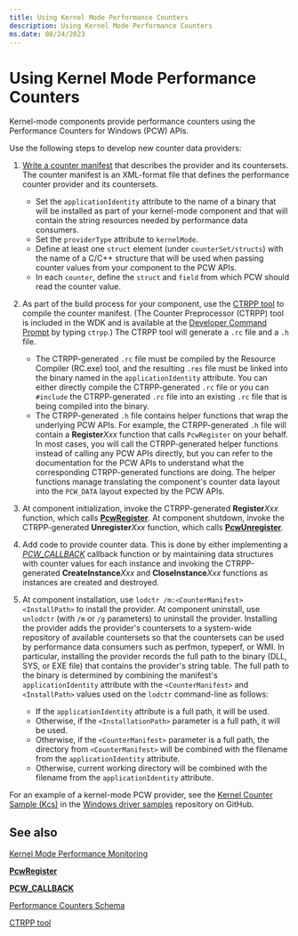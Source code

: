 ```yaml
---
title: Using Kernel Mode Performance Counters
description: Using Kernel Mode Performance Counters
ms.date: 08/24/2023
---
```


# Using Kernel Mode Performance Counters

Kernel-mode components provide performance counters using the Performance Counters for Windows (PCW) APIs.

Use the following steps to develop new counter data providers:

1. [Write a counter manifest](/windows/win32/perfctrs/performance-counters-schema) that describes the provider and its countersets. The counter manifest is an XML-format file that defines the performance counter provider and its countersets.
   - Set the `applicationIdentity` attribute to the name of a binary that will be installed as part of your kernel-mode component and that will contain the string resources needed by performance data consumers.
   - Set the `providerType` attribute to `kernelMode`.
   - Define at least one `struct` element (under `counterSet/structs`) with the name of a C/C++ structure that will be used when passing counter values from your component to the PCW APIs.
   - In each `counter`, define the `struct` and `field` from which PCW should read the counter value.

2. As part of the build process for your component, use the [CTRPP tool](/windows/win32/perfctrs/ctrpp) to compile the counter manifest. (The Counter Preprocessor (CTRPP) tool is included in the WDK and is available at the [Developer Command Prompt](/dotnet/framework/tools/developer-command-prompt-for-vs) by typing `ctrpp`.) The CTRPP tool will generate a `.rc` file and a `.h` file.
   - The CTRPP-generated `.rc` file must be compiled by the Resource Compiler (RC.exe) tool, and the resulting `.res` file must be linked into the binary named in the `applicationIdentity` attribute. You can either directly compile the CTRPP-generated `.rc` file or you can `#include` the CTRPP-generated `.rc` file into an existing `.rc` file that is being compiled into the binary.
   - The CTRPP-generated `.h` file contains helper functions that wrap the underlying PCW APIs. For example, the CTRPP-generated `.h` file will contain a **Register***Xxx* function that calls `PcwRegister` on your behalf. In most cases, you will call the CTRPP-generated helper functions instead of calling any PCW APIs directly, but you can refer to the documentation for the PCW APIs to understand what the corresponding CTRPP-generated functions are doing. The helper functions manage translating the component's counter data layout into the `PCW_DATA` layout expected by the PCW APIs.

3. At component initialization, invoke the CTRPP-generated **Register***Xxx* function, which calls [**PcwRegister**](/windows-hardware/drivers/ddi/wdm/nf-wdm-pcwregister). At component shutdown, invoke the CTRPP-generated **Unregister***Xxx* function, which calls [**PcwUnregister**](/windows-hardware/drivers/ddi/wdm/nf-wdm-pcwunregister).

4. Add code to provide counter data. This is done by either implementing a [*PCW_CALLBACK*](/windows-hardware/drivers/ddi/wdm/nc-wdm-pcw_callback) callback function or by maintaining data structures with counter values for each instance and invoking the CTRPP-generated **CreateInstance***Xxx* and **CloseInstance***Xxx* functions as instances are created and destroyed.

5. At component installation, use `lodctr /m:<CounterManifest> <InstallPath>` to install the provider. At component uninstall, use `unlodctr` (with `/m` or `/g` parameters) to uninstall the provider. Installing the provider adds the provider's countersets to a system-wide repository of available countersets so that the countersets can be used by performance data consumers such as perfmon, typeperf, or WMI. In particular, installing the provider records the full path to the binary (DLL, SYS, or EXE file) that contains the provider's string table. The full path to the binary is determined by combining the manifest's `applicationIdentity` attribute with the `<CounterManifest>` and `<InstallPath>` values used on the `lodctr` command-line as follows:
 
   - If the `applicationIdentity` attribute is a full path, it will be used.
   - Otherwise, if the `<InstallationPath>` parameter is a full path, it will be used.
   - Otherwise, if the `<CounterManifest>` parameter is a full path, the directory from `<CounterManifest>` will be combined with the filename from the `applicationIdentity` attribute.
   - Otherwise, current working directory will be combined with the filename from the `applicationIdentity` attribute.

For an example of a kernel-mode PCW provider, see the [Kernel Counter Sample (Kcs)](https://github.com/Microsoft/Windows-driver-samples/tree/main/general/perfcounters/kcs) in the [Windows driver samples](https://github.com/Microsoft/Windows-driver-samples) repository on GitHub.

## See also

[Kernel Mode Performance Monitoring](kernel-mode-performance-monitoring.md)

[**PcwRegister**](/windows-hardware/drivers/ddi/wdm/nf-wdm-pcwregister)

[**PCW_CALLBACK**](/windows-hardware/drivers/ddi/wdm/nc-wdm-pcw_callback)

[Performance Counters Schema](/windows/win32/perfctrs/performance-counters-schema)

[CTRPP tool](/windows/win32/perfctrs/ctrpp)

